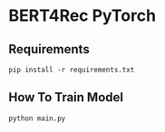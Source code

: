 # BERT4Rec PyTorch

## Requirements

```
pip install -r requirements.txt
```

## How To Train Model

```
python main.py
```
